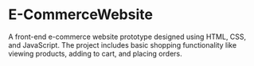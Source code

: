 # E-CommerceWebsite
A front-end e-commerce website prototype designed using HTML, CSS, and JavaScript. The project includes basic shopping functionality like viewing products, adding to cart, and placing orders.
